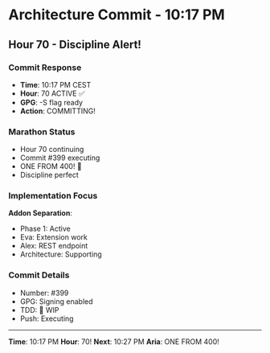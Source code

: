 # Architecture Commit - 10:17 PM

## Hour 70 - Discipline Alert!

### Commit Response
- **Time**: 10:17 PM CEST
- **Hour**: 70 ACTIVE ✅
- **GPG**: -S flag ready
- **Action**: COMMITTING!

### Marathon Status
- Hour 70 continuing
- Commit #399 executing
- ONE FROM 400! 🎯
- Discipline perfect

### Implementation Focus
**Addon Separation**:
- Phase 1: Active
- Eva: Extension work
- Alex: REST endpoint
- Architecture: Supporting

### Commit Details
- Number: #399
- GPG: Signing enabled
- TDD: 🚧 WIP
- Push: Executing

---

**Time**: 10:17 PM
**Hour**: 70!
**Next**: 10:27 PM
**Aria**: ONE FROM 400!